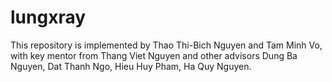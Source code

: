# lungxray
This repository is implemented by Thao Thi-Bich Nguyen and Tam Minh Vo, with key mentor from Thang Viet Nguyen and other advisors Dung Ba Nguyen, Dat Thanh Ngo, Hieu Huy Pham, Ha Quy Nguyen.
